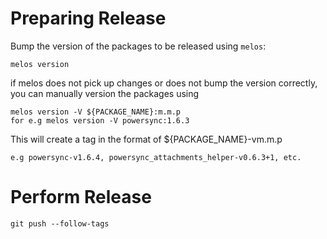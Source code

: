 # Preparing Release

Bump the version of the packages to be released using `melos`:

```
melos version
```

if melos does not pick up changes or does not bump the version correctly, you can manually version the packages using

```
melos version -V ${PACKAGE_NAME}:m.m.p
for e.g melos version -V powersync:1.6.3
```

This will create a tag in the format of ${PACKAGE_NAME}-vm.m.p

```
e.g powersync-v1.6.4, powersync_attachments_helper-v0.6.3+1, etc.
```

# Perform Release

```
git push --follow-tags
```
